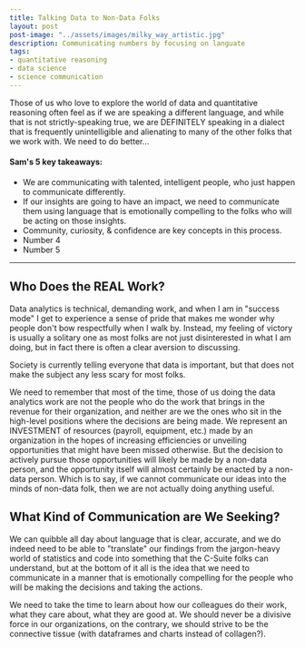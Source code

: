 ```yaml
---
title: Talking Data to Non-Data Folks
layout: post
post-image: "../assets/images/milky_way_artistic.jpg"
description: Communicating numbers by focusing on languate
tags:
- quantitative reasoning
- data science
- science communication
---
```


Those of us who love to explore the world of data and quantitative reasoning often feel as if we are speaking a different language, and while that is not strictly-speaking true, we are DEFINITELY speaking in a dialect that is frequently unintelligible and alienating to many of the other folks that we work with. We need to do better... 
<br>

#### Sam's 5 key takeaways:

-   We are communicating with talented, intelligent people, who just happen to communicate differently.
-   If our insights are going to have an impact, we need to communicate them using language that is emotionally compelling to the folks who will be acting on those insights.
-   Community, curiosity, & confidence are key concepts in this process.
-   Number 4
-   Number 5

------------------------------------------------------------------------

## Who Does the REAL Work?

Data analytics is technical, demanding work, and when I am in "success mode" I get to experience a sense of pride that makes me wonder why people don't bow respectfully when I walk by. Instead, my feeling of victory is usually a solitary one as most folks are not just disinterested in what I am doing, but in fact there is often a clear aversion to discussing.

Society is currently telling everyone that data is important, but that does not make the subject any less scary for most folks.

We need to remember that most of the time, those of us doing the data analytics work are not the people who do the work that brings in the revenue for their organization, and neither are we the ones who sit in the high-level positions where the decisions are being made. We represent an INVESTMENT of resources (payroll, equipment, etc.) made by an organization in the hopes of increasing efficiencies or unveiling opportunities that might have been missed otherwise. But the decision to actively pursue those opportunities will likely be made by a non-data person, and the opportunity itself will almost certainly be enacted by a non-data person. Which is to say, if we cannot communicate our ideas into the minds of non-data folk, then we are not actually doing anything useful.


## What Kind of Communication are We Seeking?

We can quibble all day about language that is clear, accurate, and we do indeed need to be able to "translate" our findings from the jargon-heavy world of statistics and code into something that the C-Suite folks can understand, but at the bottom of it all is the idea that we need to communicate in a manner that is emotionally compelling for the people who will be making the decisions and taking the actions.

We need to take the time to learn about how our colleagues do their work, what they care about, what they are good at. We should never be a divisive force in our organizations, on the contrary, we should strive to be the connective tissue (with dataframes and charts instead of collagen?).

